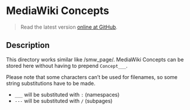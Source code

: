 # MediaWiki Concepts
> Read the latest version [online at GitHub](https://github.com/Fannon/mobo/blob/master/examples/init/smw_concept/README.md).

## Description
This directory works similar like /smw_page/. MediaWiki Concepts can be stored here without having to prepend `Concept___`. 

Please note that some characters can’t be used for filenames, so some string substitutions have to be made. 

* `___` will be substituted with `:` (namespaces)
* `---` will be substituted with `/` (subpages)